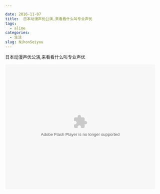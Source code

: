 ```yaml
---

date: 2016-11-07
title:  日本动漫声优公演,来看看什么叫专业声优
tags: 
  - alime
categories: 
  - 生活
slug: NihonSeiyou
---
```

日本动漫声优公演,来看看什么叫专业声优
<!-- more -->

<embed src="https://imgcache.qq.com/tencentvideo_v1/playerv3/TPout.swf?max_age=86400&v=20161117&vid=v0337gd2b1m&auto=0" allowFullScreen="true" quality="high" width="480" height="400" align="middle" allowScriptAccess="always" type="application/x-shockwave-flash"></embed>
